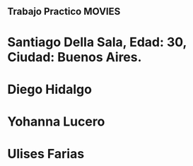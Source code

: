 ## Trabajo Practico MOVIES
# Santiago Della Sala, Edad: 30, Ciudad: Buenos Aires.
# Diego Hidalgo
# Yohanna Lucero
# Ulises Farias